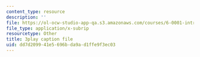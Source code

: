 ```yaml
---
content_type: resource
description: ''
file: https://ol-ocw-studio-app-qa.s3.amazonaws.com/courses/6-0001-introduction-to-computer-science-and-programming-in-python-fall-2016/dd7d209941e5696bda9ad1ffe9f3ec03_jjbWNcIjmzc.srt
file_type: application/x-subrip
resourcetype: Other
title: 3play caption file
uid: dd7d2099-41e5-696b-da9a-d1ffe9f3ec03
---
```

